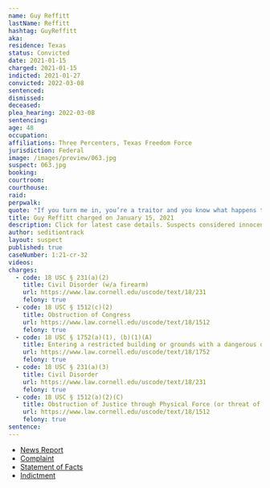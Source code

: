 ```yaml
---
name: Guy Reffitt
lastName: Reffitt
hashtag: GuyReffitt
aka:
residence: Texas
status: Convicted
date: 2021-01-15
charged: 2021-01-15
indicted: 2021-01-27
convicted: 2022-03-08
sentenced:
dismissed:
deceased:
plea_hearing: 2022-03-08
sentencing:
age: 48
occupation:
affiliations: Three Percenters, Texas Freedom Force
jurisdiction: Federal
image: /images/preview/063.jpg
suspect: 063.jpg
booking:
courtroom:
courthouse:
raid:
perpwalk:
quote: "If you turn me in, you’re a traitor and you know what happens to traitors ... traitors get shot"
title: Guy Reffitt charged on January 15, 2021
description: Click for latest case details. Suspects considered innocent until proven guilty.
author: seditiontrack
layout: suspect
published: true
caseNumber: 1:21-cr-32
videos:
charges:
  - code: 18 USC § 231(a)(2)
    title: Civil Disorder (w/a firearm)
    url: https://www.law.cornell.edu/uscode/text/18/231
    felony: true
  - code: 18 USC § 1512(c)(2)
    title: Obstruction of Congress
    url: https://www.law.cornell.edu/uscode/text/18/1512
    felony: true
  - code: 18 USC § 1752(a)(1), (b)(1)(A)
    title: Entering a restricted building or grounds with a dangerous or deadly weapon
    url: https://www.law.cornell.edu/uscode/text/18/1752
    felony: true
  - code: 18 USC § 231(a)(3)
    title: Civil Disorder
    url: https://www.law.cornell.edu/uscode/text/18/231
    felony: true
  - code: 18 USC § 1512(a)(2)(C)
    title: Obstruction of Justice through Physical Force (or threat of Force)
    url: https://www.law.cornell.edu/uscode/text/18/1512
    felony: true
sentence:
---
```


- [News Report](https://nypost.com/2021/01/18/rioter-guy-reffitt-threatened-to-shoot-kids-if-they-talked-to-fbi/)
- [Complaint](https://www.justice.gov/opa/page/file/1356126/download)
- [Statement of Facts](https://www.justice.gov/opa/page/file/1356111/download)
- [Indictment](https://www.justice.gov/usao-dc/case-multi-defendant/file/1473241/download)

